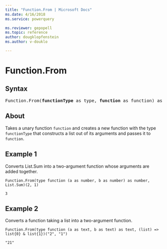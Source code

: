 ```yaml
---
title: "Function.From | Microsoft Docs"
ms.date: 4/16/2018
ms.service: powerquery

ms.reviewer: gepopell
ms.topic: reference
author: dougklopfenstein
ms.author: v-douklo

---
```

# Function.From

## Syntax

<pre>
Function.From(<b>functionType</b> as type, <b>function</b> as function) as function
</pre>

## About
Takes a unary function `function` and creates a new function with the type `functionType` that constructs a list out of its arguments and passes it to `function`.

## Example 1
Converts List.Sum into a two-argument function whose arguments are added together.

```powerquery-m
Function.From(type function (a as number, b as number) as number, List.Sum)(2, 1)
```

`3`

## Example 2
Converts a function taking a list into a two-argument function.

```powerquery-m
Function.From(type function (a as text, b as text) as text, (list) => list{0} & list{1})("2", "1")
```

`"21"`

